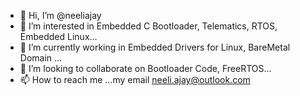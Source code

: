 - 👋 Hi, I’m @neeliajay
- 👀 I’m interested in Embedded C Bootloader, Telematics, RTOS, Embedded Linux...
- 🌱 I’m currently working in Embedded Drivers for Linux, BareMetal Domain ...
- 💞️ I’m looking to collaborate on Bootloader Code, FreeRTOS...
- 📫 How to reach me ...my email neeli.ajay@outlook.com

<!---
neeliajay/neeliajay is a ✨ special ✨ repository because its `README.md` (this file) appears on your GitHub profile.
You can click the Preview link to take a look at your changes.
--->

